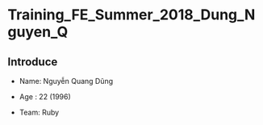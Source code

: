 # Training_FE_Summer_2018_Dung_Nguyen_Q

## Introduce

- Name: Nguyễn Quang Dũng

- Age : 22 (1996)

- Team: Ruby
